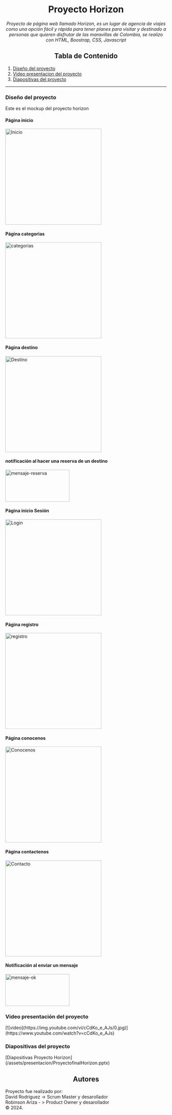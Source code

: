 <!-- Centrar el título -->
<h1 align="center">Proyecto Horizon</h1>
<!-- Subtítulo -->
<p align="center"><em>Proyecto de página web llamado Horizon, es un lugar de agencia de viajes como una opción fácil y rápida para tener planes para visitar y destinado a personas que quieren disfrutar de las maravillas de Colombia, se realizo con HTML, Boostrap, CSS, Javascript</em></p>

<!-- Tabla de Contenido -->
<h2 align="center">Tabla de Contenido</h2>

1. [Diseño del proyecto](#diseño-proyecto)
2. [Video presentacion del proyecto](#video-proyecto)
3. [Diapositivas del proyecto](#diapositivas-proyecto)

<!-- Separador -->
<hr>
<!-- Contenido de cada sección -->
<div id='diseño-proyecto' />
<h3>Diseño del proyecto</h3>
<p>Este es el mockup del proyecto horizon</p>
  <h4>Página inicio</h4>
  <img src="https://i.ibb.co/52rws4S/Inicio.png" alt="Inicio" border="0" height = "300px" width= "300px">
  <h4>Página categorias</h4>
  <img src="https://i.ibb.co/88H3npv/categorias.png" alt="categorias" border="0" height = "300px" width= "300px">
  <h4>Página destino</h4>
  <img src="https://i.ibb.co/4p1DVHG/Destino.png" alt="Destino" border="0" height = "300px" width= "300px">
  <h4>notificación al hacer una reserva de un destino</h4>
  <img src="https://i.ibb.co/prhs1J9/mensaje-reserva.png" alt="mensaje-reserva" border="0" height = "100px" width= "200px">
   <h4>Página inicio Sesión</h4>
  <img src="https://i.ibb.co/4pgLxYD/LogIn.png" alt="Login" border="0" height = "300px" width= "300px" >
  <h4>Página registro</h4>
  <img src="https://i.ibb.co/r51JjWM/Registro.png" alt="registro" border="0" height = "300px" width= "300px" >
  <h4>Página conocenos</h4>
  <img src="https://i.ibb.co/tZmdNJS/Conocenos.png" alt="Conocenos" border="0" height = "300px" width= "300px">
  <h4>Página contactenos</h4>
  <img src="https://i.ibb.co/vv5t6GZ/Contacto.png" alt="Contacto" border="0" height = "300px" width= "300px">
  <h4>Notificación al enviar un mensaje</h4>
    <img src="https://i.ibb.co/0c1rsDN/mensaje-ok.png" alt="mensaje-ok" border="0" height = "100px" width= "200px" >
<div id='video-proyecto' />
<h3>Video presentación del proyecto</h3>
[![video](https://img.youtube.com/vi/cCdKo_e_AJs/0.jpg)](https://www.youtube.com/watch?v=cCdKo_e_AJs)
  <div id='diapositivas-proyecto' />
<h3>Diapositivas del proyecto</h3>
    [Diapositivas Proyecto Horizon](/assets/presentacion/ProyectofinalHorizon.pptx)
<!-- Subtítulo de Autor -->
<h2 align="center">Autores</h2>
<p>Proyecto fue realizado por: <br/>
David Rodriguez -> Scrum Master y desarollador<br/>
Robinson Ariza - > Product Owner y desarollador<br/>
  © 2024.</p>
